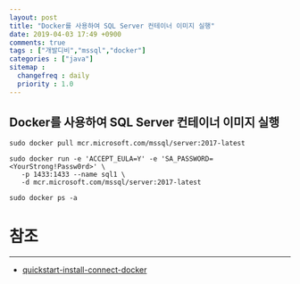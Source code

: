 ```yaml
---
layout: post
title: "Docker를 사용하여 SQL Server 컨테이너 이미지 실행"
date: 2019-04-03 17:49 +0900
comments: true
tags : ["개발디비","mssql","docker"]
categories : ["java"]
sitemap :
  changefreq : daily
  priority : 1.0
---
```


## Docker를 사용하여 SQL Server 컨테이너 이미지 실행


```
sudo docker pull mcr.microsoft.com/mssql/server:2017-latest

```

```
sudo docker run -e 'ACCEPT_EULA=Y' -e 'SA_PASSWORD=<YourStrong!Passw0rd>' \
   -p 1433:1433 --name sql1 \
   -d mcr.microsoft.com/mssql/server:2017-latest

```

```
sudo docker ps -a
```

# 참조
-----
* [quickstart-install-connect-docker](https://docs.microsoft.com/ko-kr/sql/linux/quickstart-install-connect-docker?view=sql-server-2017&pivots=cs1-bash)



